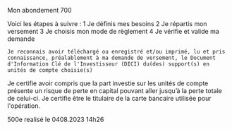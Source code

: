 ​Mon abondement
    700

Voici les étapes à suivre :​
    1
    ​​Je définis mes besoins​
    2
    ​Je répartis mon versement​​
    3
    ​​Je choisis mon mode de règlement​
    4
    ​​Je vérifie et valide ma demande​


    Je reconnais avoir téléchargé ou enregistré et/ou imprimé, lu et pris connaissance, préalablement à ma demande de versement, le Document d'Information Clé de l'Investisseur (DICI) du(des) support(s) en unités de compte choisie(s)​
Je certifie avoir compris que la part investie sur les unités de compte présente un risque de perte en capital pouvant aller jusqu’à la perte totale de celui-ci.
Je certifie être le titulaire de la carte bancaire utilisée pour l'opération.​

500e realisé le 0408.2023 14h26